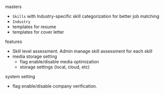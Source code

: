 masters
- `Skills` with Industry-specific skill categorization for better job matching
- `Industry`
- templates for resume
- templates for cover letter


features
- Skill level assessment. Admin manage skill assessment for each skill
- media storage setting
  - flag enable/disable media optimization
  - storage settings (local, cloud, etc)

system setting
- flag enable/disable company verification. 
